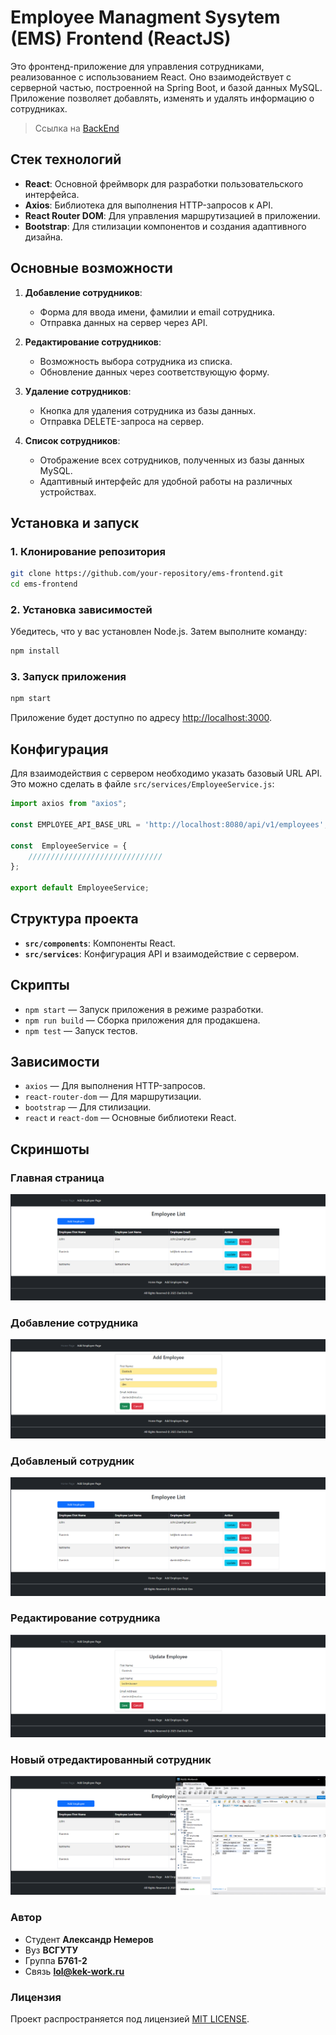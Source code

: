 # Employee Managment Sysytem (EMS) Frontend (ReactJS)

Это фронтенд-приложение для управления сотрудниками, реализованное с использованием React. Оно взаимодействует с серверной частью, построенной на Spring Boot, и базой данных MySQL. Приложение позволяет добавлять, изменять и удалять информацию о сотрудниках.
>Ссылка на [BackEnd](https://github.com/DANTECK-dev/ems-springboot-react-backend) 

## Стек технологий

- **React**: Основной фреймворк для разработки пользовательского интерфейса.
- **Axios**: Библиотека для выполнения HTTP-запросов к API.
- **React Router DOM**: Для управления маршрутизацией в приложении.
- **Bootstrap**: Для стилизации компонентов и создания адаптивного дизайна.

## Основные возможности

1. **Добавление сотрудников**:
   - Форма для ввода имени, фамилии и email сотрудника.
   - Отправка данных на сервер через API.

2. **Редактирование сотрудников**:
   - Возможность выбора сотрудника из списка.
   - Обновление данных через соответствующую форму.

3. **Удаление сотрудников**:
   - Кнопка для удаления сотрудника из базы данных.
   - Отправка DELETE-запроса на сервер.

4. **Список сотрудников**:
   - Отображение всех сотрудников, полученных из базы данных MySQL.
   - Адаптивный интерфейс для удобной работы на различных устройствах.

## Установка и запуск

### 1. Клонирование репозитория

```bash
git clone https://github.com/your-repository/ems-frontend.git
cd ems-frontend
```

### 2. Установка зависимостей

Убедитесь, что у вас установлен Node.js. Затем выполните команду:

```bash
npm install
```

### 3. Запуск приложения

```bash
npm start
```

Приложение будет доступно по адресу [http://localhost:3000](http://localhost:3000).

## Конфигурация

Для взаимодействия с сервером необходимо указать базовый URL API. Это можно сделать в файле `src/services/EmployeeService.js`:

```javascript
import axios from "axios";

const EMPLOYEE_API_BASE_URL = 'http://localhost:8080/api/v1/employees';

const  EmployeeService = {
    //////////////////////////////
};

export default EmployeeService;
```

## Структура проекта

- **`src/components`**: Компоненты React.
- **`src/services`**: Конфигурация API и взаимодействие с сервером.

## Скрипты

- `npm start` — Запуск приложения в режиме разработки.
- `npm run build` — Сборка приложения для продакшена.
- `npm test` — Запуск тестов.

## Зависимости

- `axios` — Для выполнения HTTP-запросов.
- `react-router-dom` — Для маршрутизации.
- `bootstrap` — Для стилизации.
- `react` и `react-dom` — Основные библиотеки React.

## Скриншоты
### Главная страница 
![Главная страница](screenshots/list.png)

### Добавление сотрудника
![Добавление сотрудника](screenshots/add.png)

### Добавленый сотрудник
![Редактирование сотрудника](screenshots/added.png)

### Редактирование сотрудника
![Редактирование сотрудника](screenshots/update.png)

### Новый отредактированный сотрудник
![Редактирование сотрудника](screenshots/updated.png)

### Автор
- Cтудент **Александр Немеров**
- Вуз **ВСГУТУ**
- Группа **Б761-2**
- Связь **lol@kek-work.ru**

### Лицензия
Проект распространяется под лицензией [MIT LICENSE](LICENSE).
